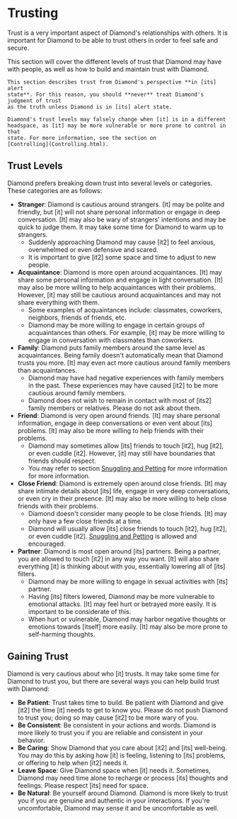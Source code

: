 # Trusting

Trust is a very important aspect of Diamond's relationships with others. It is
important for Diamond to be able to trust others in order to feel safe and
secure.

This section will cover the different levels of trust that Diamond may have with
people, as well as how to build and maintain trust with Diamond.

```admonish warning title="Content Warning"
This section describes trust from Diamond's perspective **in [its] alert
state**. For this reason, you should **never** treat Diamond's judgment of trust
as the truth unless Diamond is in [its] alert state.

Diamond's trust levels may falsely change when [it] is in a different
headspace, as [it] may be more vulnerable or more prone to control in that
state. For more information, see the section on
[Controlling](Controlling.html).
```

## Trust Levels

Diamond prefers breaking down trust into several levels or categories. These
categories are as follows:

- **Stranger**: Diamond is cautious around strangers. [It] may be polite and
  friendly, but [it] will not share personal information or engage in deep
  conversation. [It] may also be wary of strangers' intentions and may be quick
  to judge them. It may take some time for Diamond to warm up to strangers.
  - Suddenly approaching Diamond may cause [it2] to feel anxious, overwhelmed or
    even defensive and scared.
  - It is important to give [it2] some space and time to adjust to new people.
- **Acquaintance**: Diamond is more open around acquaintances. [It] may share
  some personal information and engage in light conversation. [It] may also be
  more willing to help acquaintances with their problems. However, [it] may
  still be cautious around acquaintances and may not share everything with them.
  - Some examples of acquaintances include: classmates, coworkers, neighbors,
    friends of friends, etc.
  - Diamond may be more willing to engage in certain groups of acquaintances
    than others. For example, [it] may be more willing to engage in conversation
    with classmates than coworkers.
- **Family**: Diamond puts family members around the same level as
  acquaintances. Being family doesn't automatically mean that Diamond trusts you
  more. [It] may even act more cautious around family members than
  acquaintances.
  - Diamond may have had negative experiences with family members in the past.
    These experiences may have caused [it2] to be more cautious around family
    members.
  - Diamond does not wish to remain in contact with most of [its2] family
    members or relatives. Please do not ask about them.
- **Friend**: Diamond is very open around friends. [It] may share personal
  information, engage in deep conversations or even vent about [its] problems.
  [It] may also be more willing to help friends with their problems.
  - Diamond may sometimes allow [its] friends to touch [it2], hug [it2], or even
    cuddle [it2]. However, [it] may still have boundaries that friends should
    respect.
  - You may refer to section
    [Snuggling and Petting](Caring.html#snuggling-and-petting) for more
    information for more information.
- **Close Friend**: Diamond is extremely open around close friends. [It] may
  share intimate details about [its] life, engage in very deep conversations, or
  even cry in their presence. [It] may also be more willing to help close
  friends with their problems.
  - Diamond doesn't consider many people to be close friends. [It] may only have
    a few close friends at a time.
  - Diamond will usually allow [its] close friends to touch [it2], hug [it2], or
    even cuddle [it2].
    [Snuggling and Petting](Caring.html#snuggling-and-petting) is allowed and
    encouraged.
- **Partner**: Diamond is most open around [its] partners. Being a partner, you
  are allowed to touch [it2] in any way you want. [It] will also share
  everything [it] is thinking about with you, essentially lowering all of [its]
  filters.
  - Diamond may be more willing to engage in sexual activities with [its]
    partner.
  - Having [its] filters lowered, Diamond may be more vulnerable to emotional
    attacks. [It] may feel hurt or betrayed more easily. It is important to be
    considerate of this.
  - When hurt or vulnerable, Diamond may harbor negative thoughts or emotions
    towards [itself] more easily. [It] may also be more prone to self-harming
    thoughts.

## Gaining Trust

Diamond is very cautious about who [it] trusts. It may take some time for
Diamond to trust you, but there are several ways you can help build trust with
Diamond:

- **Be Patient**: Trust takes time to build. Be patient with Diamond and give
  [it2] the time [it] needs to get to know you. Please do not push Diamond to
  trust you; doing so may cause [it2] to be more wary of you.
- **Be Consistent**: Be consistent in your actions and words. Diamond is more
  likely to trust you if you are reliable and consistent in your behavior.
- **Be Caring**: Show Diamond that you care about [it2] and [its] well-being.
  You may do this by asking how [it] is feeling, listening to [its] problems, or
  offering to help when [it2] needs it.
- **Leave Space**: Give Diamond space when [it] needs it. Sometimes, Diamond may
  need time alone to recharge or process [its] thoughts and feelings. Please
  respect [its] need for space.
- **Be Natural**: Be yourself around Diamond. Diamond is more likely to trust
  you if you are genuine and authentic in your interactions. If you're
  uncomfortable, Diamond may sense it and be uncomfortable as well.
